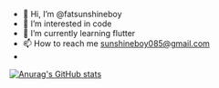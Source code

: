 - 👋 Hi, I’m @fatsunshineboy
- 👀 I’m interested in code
- 🌱 I’m currently learning flutter
- 📫 How to reach me sunshineboy085@gmail.com
- 
[![Anurag's GitHub stats](https://github-readme-stats.vercel.app/api?username=fatsunshineboy)](https://fatsunshineboy.github.io/)

<!---
fatsunshineboy/fatsunshineboy is a ✨ special ✨ repository because its `README.md` (this file) appears on your GitHub profile.
You can click the Preview link to take a look at your changes.
--->
